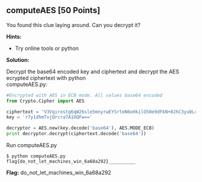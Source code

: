 ## computeAES [50 Points]

You found this clue laying around. Can you decrypt it?

**Hints:**

- Try online tools or python

**Solution:**

Decrypt the base64 encoded key and ciphertext and decrypt the AES ecrypted ciphertext with python  
computeAES.py:

```python
#Encrypted with AES in ECB mode. All values base64 encoded
from Crypto.Cipher import AES

ciphertext = 'V3Vqirostg6qW26sle5mnyrwEYSrteN6oHkilO50e9dFkN+0JhC3yu0LcQNw/hXU'
key = 'r7y1dhmTvjQrcra7A1UQFw=='

decryptor = AES.new(key.decode('base64'), AES.MODE_ECB)
print decryptor.decrypt(ciphertext.decode('base64'))
```

Run computeAES.py
```
$ python computeAES.py
flag{do_not_let_machines_win_6a68a292}__________
```

**Flag:** do_not_let_machines_win_6a68a292
